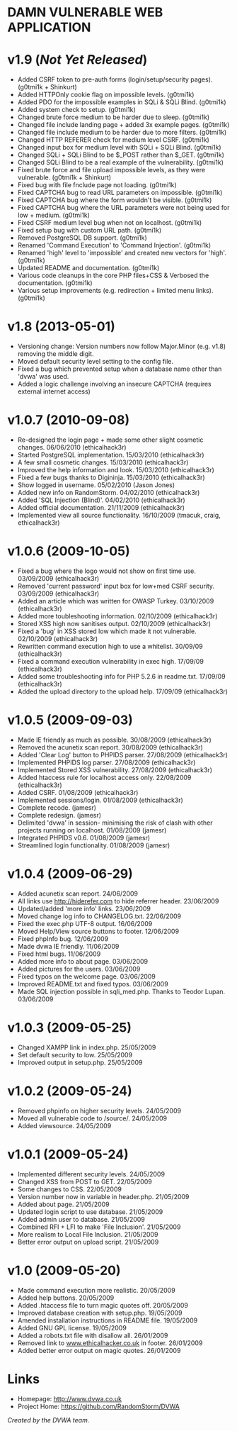DAMN VULNERABLE WEB APPLICATION
=======================

v1.9 (*Not Yet Released*)
======

+ Added CSRF token to pre-auth forms (login/setup/security pages). (g0tmi1k + Shinkurt)
+ Added HTTPOnly cookie flag on impossible levels. (g0tmi1k)
+ Added PDO for the impossible examples in SQLi & SQLi Blind. (g0tmi1k)
+ Added system check to setup. (g0tmi1k)
+ Changed brute force medium to be harder due to sleep. (g0tmi1k)
+ Changed file include landing page + added 3x example pages. (g0tmi1k)
+ Changed file include medium to be harder due to more filters. (g0tmi1k)
+ Changed HTTP REFERER check for medium level CSRF. (g0tmi1k)
+ Changed input box for medium level with SQLi + SQLi Blind. (g0tmi1k)
+ Changed SQLi + SQLi Blind to be $_POST rather than $_GET. (g0tmi1k)
+ Changed SQLi Blind to be a real example of the vulnerability. (g0tmi1k)
+ Fixed brute force and file upload impossible levels, as they were vulnerable. (g0tmi1k + Shinkurt)
+ Fixed bug with file fnclude page not loading. (g0tmi1k)
+ Fixed CAPTCHA bug to read URL parameters on impossible. (g0tmi1k)
+ Fixed CAPTCHA bug where the form wouldn't be visible. (g0tmi1k)
+ Fixed CAPTCHA bug where the URL parameters were not being used for low + medium. (g0tmi1k)
+ Fixed CSRF medium level bug when not on localhost. (g0tmi1k)
+ Fixed setup bug with custom URL path. (g0tmi1k)
+ Removed PostgreSQL DB support. (g0tmi1k)
+ Renamed 'Command Execution' to 'Command Injection'. (g0tmi1k)
+ Renamed 'high' level to 'impossible' and created new vectors for 'high'. (g0tmi1k)
+ Updated README and documentation. (g0tmi1k)
+ Various code cleanups in the core PHP files+CSS & Verbosed the documentation. (g0tmi1k)
+ Various setup improvements (e.g. redirection + limited menu links). (g0tmi1k)

v1.8 (2013-05-01)
======

+ Versioning change: Version numbers now follow Major.Minor (e.g. v1.8) removing the middle digit.
+ Moved default security level setting to the config file.
+ Fixed a bug which prevented setup when a database name other than 'dvwa' was used.
+ Added a logic challenge involving an insecure CAPTCHA (requires external internet access)

v1.0.7 (2010-09-08)
======

+ Re-designed the login page + made some other slight cosmetic changes. 06/06/2010 (ethicalhack3r)
+ Started PostgreSQL implementation. 15/03/2010 (ethicalhack3r)
+ A few small cosmetic changes. 15/03/2010 (ethicalhack3r)
+ Improved the help information and look. 15/03/2010 (ethicalhack3r)
+ Fixed a few bugs thanks to Digininja. 15/03/2010 (ethicalhack3r)
+ Show logged in username. 05/02/2010 (Jason Jones)
+ Added new info on RandomStorm. 04/02/2010 (ethicalhack3r)
+ Added 'SQL Injection (Blind)'. 04/02/2010 (ethicalhack3r)
+ Added official documentation. 21/11/2009 (ethicalhack3r)
+ Implemented view all source functionality. 16/10/2009 (tmacuk, craig, ethicalhack3r)

v1.0.6 (2009-10-05)
======

+ Fixed a bug where the logo would not show on first time use. 03/09/2009 (ethicalhack3r)
+ Removed 'current password' input box for low+med CSRF security. 03/09/2009 (ethicalhack3r)
+ Added an article which was written for OWASP Turkey. 03/10/2009 (ethicalhack3r)
+ Added more toubleshooting information. 02/10/2009 (ethicalhack3r)
+ Stored XSS high now sanitises output. 02/10/2009 (ethicalhack3r)
+ Fixed a 'bug' in XSS stored low which made it not vulnerable. 02/10/2009 (ethicalhack3r)
+ Rewritten command execution high to use a whitelist. 30/09/09 (ethicalhack3r)
+ Fixed a command execution vulnerability in exec high. 17/09/09 (ethicalhack3r)
+ Added some troubleshooting info for PHP 5.2.6 in readme.txt. 17/09/09 (ethicalhack3r)
+ Added the upload directory to the upload help. 17/09/09 (ethicalhack3r)

v1.0.5 (2009-09-03)
======

+ Made IE friendly as much as possible. 30/08/2009 (ethicalhack3r)
+ Removed the acunetix scan report. 30/08/2009 (ethicalhack3r)
+ Added 'Clear Log' button to PHPIDS parser. 27/08/2009 (ethicalhack3r)
+ Implemented PHPIDS log parser. 27/08/2009 (ethicalhack3r)
+ Implemented Stored XSS vulnerability. 27/08/2009 (ethicalhack3r)
+ Added htaccess rule for localhost access only. 22/08/2009 (ethicalhack3r)
+ Added CSRF. 01/08/2009 (ethicalhack3r)
+ Implemented sessions/login. 01/08/2009 (ethicalhack3r)
+ Complete recode. (jamesr)
+ Complete redesign. (jamesr)
+ Delimited 'dvwa' in session- minimising the risk of clash with other projects running on localhost. 01/08/2009 (jamesr)
+ Integrated PHPIDS v0.6. 01/08/2009 (jamesr)
+ Streamlined login functionality. 01/08/2009 (jamesr)

v1.0.4 (2009-06-29)
======

+ Added acunetix scan report. 24/06/2009
+ All links use http://hiderefer.com to hide referrer header. 23/06/2009
+ Updated/added 'more info' links. 23/06/2009
+ Moved change log info to CHANGELOG.txt. 22/06/2009
+ Fixed the exec.php UTF-8 output. 16/06/2009
+ Moved Help/View source buttons to footer. 12/06/2009
+ Fixed phpInfo bug. 12/06/2009
+ Made dvwa IE friendly. 11/06/2009
+ Fixed html bugs. 11/06/2009
+ Added more info to about page. 03/06/2009
+ Added pictures for the users. 03/06/2009
+ Fixed typos on the welcome page. 03/06/2009
+ Improved README.txt and fixed typos. 03/06/2009
+ Made SQL injection possible in sqli_med.php. Thanks to Teodor Lupan. 03/06/2009

v1.0.3 (2009-05-25)
======

+ Changed XAMPP link in index.php. 25/05/2009
+ Set default security to low. 25/05/2009
+ Improved output in setup.php. 25/05/2009

v1.0.2 (2009-05-24)
======

+ Removed phpinfo on higher security levels. 24/05/2009
+ Moved all vulnerable code to /source/. 24/05/2009
+ Added viewsource. 24/05/2009

v1.0.1 (2009-05-24)
======

+ Implemented different security levels. 24/05/2009
+ Changed XSS from POST to GET. 22/05/2009
+ Some changes to CSS. 22/05/2009
+ Version number now in variable in header.php. 21/05/2009
+ Added about page. 21/05/2009
+ Updated login script to use database. 21/05/2009
+ Added admin user to database. 21/05/2009
+ Combined RFI + LFI to make 'File Inclusion'. 21/05/2009
+ More realism to Local File Inclusion. 21/05/2009
+ Better error output on upload script. 21/05/2009

v1.0 (2009-05-20)
====

+ Made command execution more realistic. 20/05/2009
+ Added help buttons. 20/05/2009
+ Added .htaccess file to turn magic quotes off. 20/05/2009
+ Improved database creation with setup.php. 19/05/2009
+ Amended installation instructions in README file. 19/05/2009
+ Added GNU GPL license. 19/05/2009
+ Added a robots.txt file with disallow all. 26/01/2009
+ Removed link to www.ethicalhacker.co.uk in footer. 26/01/2009
+ Added better error output on magic quotes. 26/01/2009


Links
=====

+ Homepage: http://www.dvwa.co.uk
+ Project Home: https://github.com/RandomStorm/DVWA

_Created by the DVWA team._
